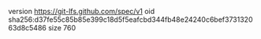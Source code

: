 version https://git-lfs.github.com/spec/v1
oid sha256:d37fe55c85b85e399c18d5f5eafcbd344fb48e24240c6bef373132063d8c5486
size 760

